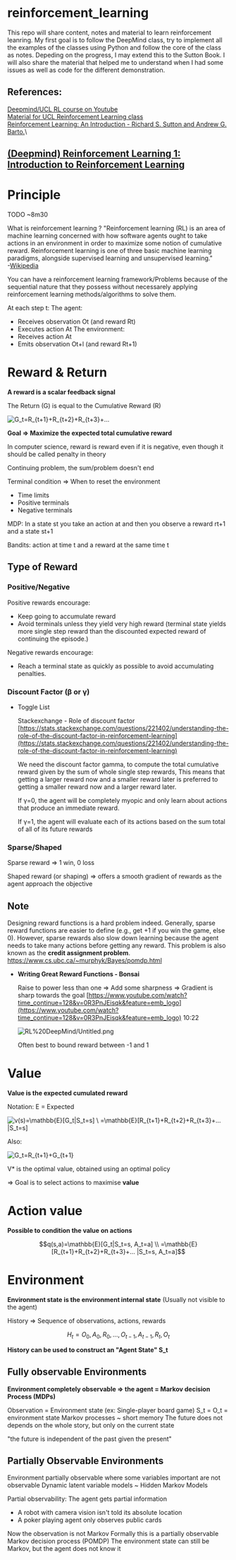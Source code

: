 <!-- This is commented out. -->
# reinforcement_learning

This repo will share content, notes and material to learn reinforcement leanring. 
My first goal is to follow the DeepMind class, try to implement all the examples of the classes using Python and follow the core of the class as notes. Depeding on the progress, I may extend this to the Sutton Book. I will also share the material that helped me to understand when I had some issues as well as code for the different demonstration.

## References:
[Deepmind/UCL RL course on Youtube](https://www.youtube.com/playlist?list=PLqYmG7hTraZDNJre23vqCGIVpfZ_K2RZs)\
[Material for UCL Reinforcement Learning class](http://www0.cs.ucl.ac.uk/staff/D.Silver/web/Teaching.html)\
[Reinforcement Learning: An Introduction - Richard S. Sutton and Andrew G. Barto.](RL%20DeepMind/RLbook2018.pdf)\

## [(Deepmind) Reinforcement Learning 1: Introduction to Reinforcement Learning](https://youtu.be/ISk80iLhdfU)

# Principle

TODO ~8m30

What is reinforcement learning ?
"Reinforcement learning (RL) is an area of machine learning concerned with how software agents ought to take actions in an environment in order to maximize some notion of cumulative reward. Reinforcement learning is one of three basic machine learning paradigms, alongside supervised learning and unsupervised learning."\
-[Wikipedia](https://en.wikipedia.org/wiki/Reinforcement_learning)

You can have a reinforcement learning framework/Problems because of the sequential nature that they possess without necessarely applying reinforcement learning methods/algorithms to solve them.

At each step t:
The agent:
* Receives observation Ot (and reward Rt)
* Executes action At
The environment:
* Receives action At
* Emits observation Ot+l (and reward Rt+1)

# Reward & Return

**A reward is a scalar feedback signal**

The Return (G) is equal to the Cumulative Reward (R)

![G_t=R_{t+1}+R_{t+2}+R_{t+3}+...](https://render.githubusercontent.com/render/math?math=G_t%3DR_%7Bt%2B1%7D%2BR_%7Bt%2B2%7D%2BR_%7Bt%2B3%7D%2B...)
<!-- G_t=R_{t+1}+R_{t+2}+R_{t+3}+... -->

**Goal ⇒ Maximize the expected total cumulative reward**

In computer science, reward is reward even if it is negative, even though it should be called penalty in theory

Continuing problem, the sum/problem doesn't end

Terminal condition ⇒ When to reset the environment 

- Time limits
- Positive terminals
- Negative terminals

MDP: In a state st you take an action at and then you observe a reward rt+1 and a state st+1

Bandits: action at time t and a reward at the same time t

## Type of Reward

### Positive/Negative

Positive rewards encourage:

- Keep going to accumulate reward
- Avoid terminals unless they yield very high reward
(terminal state yields more single step reward than the
discounted expected reward of continuing the episode.)

Negative rewards encourage:

- Reach a terminal state as quickly as possible to avoid accumulating
penalties.

### Discount Factor (β or γ)

- Toggle List

    Stackexchange - Role of discount factor [https://stats.stackexchange.com/questions/221402/understanding-the-role-of-the-discount-factor-in-reinforcement-learning](https://stats.stackexchange.com/questions/221402/understanding-the-role-of-the-discount-factor-in-reinforcement-learning)

    We need the discount factor gamma, to compute the total cumulative reward given by the sum of whole single step rewards, This means that getting a larger reward now and a smaller reward later is preferred to getting a smaller reward now and a larger reward later.

    If γ=0, the agent will be completely myopic and only learn about actions that produce an immediate reward. 

    If γ=1, the agent will evaluate each of its actions based on the sum total of all of its future rewards

### Sparse/Shaped

Sparse reward ⇒ 1 win, 0 loss

Shaped reward (or shaping) ⇒ offers a smooth gradient of rewards as the agent approach the objective 

## Note

Designing reward functions is a hard problem indeed. Generally, sparse reward functions are easier to define (e.g., get +1 if you win the game, else 0). However, sparse rewards also slow down learning because the agent needs to take many actions before getting any reward. This problem is also known as the **credit assignment problem**.
https://www.cs.ubc.ca/~murphyk/Bayes/pomdp.html

- **Writing Great Reward Functions - Bonsai**

    Raise to power less than one ⇒ Add some sharpness ⇒ Gradient is sharp towards the goal
    [https://www.youtube.com/watch?time_continue=128&v=0R3PnJEisqk&feature=emb_logo](https://www.youtube.com/watch?time_continue=128&v=0R3PnJEisqk&feature=emb_logo)
    10:22

    ![RL%20DeepMind/Untitled.png](RL%20DeepMind/Untitled.png)

    Often best to bound reward between -1 and 1

# Value

**Value is the expected cumulated reward**

Notation: E = Expected

![v(s)=\mathbb{E}\[G_t|S_t=s\] \\ =\mathbb{E}\[R_{t+1}+R_{t+2}+R_{t+3}+... |S_t=s\]](https://render.githubusercontent.com/render/math?math=v(s)%3D%5Cmathbb%7BE%7D%5BG_t%7CS_t%3Ds%5D%20%5C%5C%20%3D%5Cmathbb%7BE%7D%5BR_%7Bt%2B1%7D%2BR_%7Bt%2B2%7D%2BR_%7Bt%2B3%7D%2B...%20%7CS_t%3Ds%5D)
<!-- v(s)=\mathbb{E}[G_t|S_t=s] \\ =\mathbb{E}[R_{t+1}+R_{t+2}+R_{t+3}+... |S_t=s] -->
Also:

![G_t=R_{t+1}+G_{t+1}](https://render.githubusercontent.com/render/math?math=G_t%3DR_%7Bt%2B1%7D%2BG_%7Bt%2B1%7D)
<!-- G_t=R_{t+1}+G_{t+1} -->
V* is the optimal value, obtained using an optimal policy

⇒ Goal is to select actions to maximise **value**

# Action value

**Possible to condition the value on actions**

$$q(s,a)=\mathbb{E}[G_t|S_t=s, A_t=a] \\ =\mathbb{E}[R_{t+1}+R_{t+2}+R_{t+3}+... |S_t=s, A_t=a]$$

# Environment

**Environment state is the environment internal state** (Usually not visible to the agent)

History ⇒ Sequence of observations, actions, rewards

$$H_t=O_0,A_0,R_0,...,O_{t-1},A_{t-1},R_t,O_t$$

**History can be used to construct an "Agent State" S_t**

## Fully observable Environments

**Environment completely observable ⇒ the agent = Markov decision Process (MDPs)**

Observation = Environment state (ex: Single-player board game)
S_t = O_t = environment state
Markov processes ~ short memory
The future does not depends on the whole story, but only on the current state

"the future is independent of the past given the present"

## Partially Observable Environments

Environment partially observable where some variables important are not observable
Dynamic latent variable models ~ Hidden Markov Models

Partial observability: The agent gets partial information

- A robot with camera vision isn't told its absolute location
- A poker playing agent only observes public cards

Now the observation is not Markov
Formally this is a partially observable Markov decision process (POMDP)
The environment state can still be Markov, but the agent does not know it
